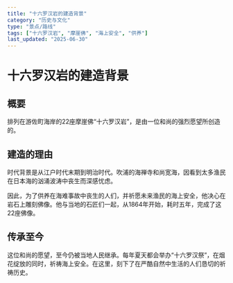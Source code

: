 ```yaml
---
title: "十六罗汉岩的建造背景"
category: "历史与文化"
type: "景点/路线"
tags: ["十六罗汉岩", "摩崖佛", "海上安全", "供养"]
last_updated: "2025-06-30"
---
```


# 十六罗汉岩的建造背景

## 概要
排列在游佐町海岸的22座摩崖佛“十六罗汉岩”，是由一位和尚的强烈愿望所创造的。

## 建造的理由
时代背景是从江户时代末期到明治时代。吹浦的海禅寺和尚宽海，因看到太多渔民在日本海的汹涌波涛中丧生而深感忧虑。

因此，为了供养在海难事故中丧生的人们，并祈愿未来渔民的海上安全，他决心在岩石上雕刻佛像。他与当地的石匠们一起，从1864年开始，耗时五年，完成了这22座佛像。

## 传承至今
这位和尚的愿望，至今仍被当地人民继承。每年夏天都会举办“十六罗汉祭”，在烟花绽放的同时，祈祷海上安全。在这里，刻下了在严酷自然中生活的人们恳切的祈祷历史。